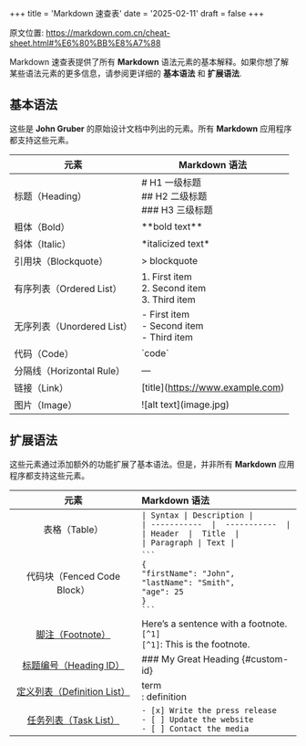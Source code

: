 +++
title = 'Markdown 速查表'
date = '2025-02-11'
draft = false
+++

原文位置: <https://markdown.com.cn/cheat-sheet.html#%E6%80%BB%E8%A7%88>


Markdown 速查表提供了所有 **Markdown**
语法元素的基本解释。如果你想了解某些语法元素的更多信息，请参阅更详细的
**基本语法** 和 **扩展语法**.

## 基本语法

这些是 **John Gruber** 的原始设计文档中列出的元素。所有 **Markdown**
应用程序都支持这些元素。

| 元素 | Markdown 语法 |
|----|----|
| 标题（Heading） | \# H1 一级标题</br> \## H2 二级标题</br> \### H3 三级标题 |
| 粗体（Bold） | \*\*bold text\*\* |
| 斜体（Italic） | \*italicized text\* |
| 引用块（Blockquote） | \> blockquote |
| 有序列表（Ordered List） | 1\. First item</br> 2. Second item</br> 3. Third item |
| 无序列表（Unordered List） | \- First item</br> - Second item</br> - Third item |
| 代码（Code） | \`code\` |
| 分隔线（Horizontal Rule） | — |
| 链接（Link） | \[title\](<https://www.example.com>) |
| 图片（Image） | \![alt text\](image.jpg) |

## 扩展语法

这些元素通过添加额外的功能扩展了基本语法。但是，并非所有 **Markdown**
应用程序都支持这些元素。

| 元素 | Markdown 语法 |
|:--:|:---|
| 表格（Table） | `\| Syntax \| Description \|`</br>`\| -----------  \|  -----------  \|`</br>`\| Header  \|  Title  \|`</br>`\| Paragraph \| Text \|` |
| 代码块（Fenced Code Block） | ```` ``` ````</br>`{`<br>`"firstName": "John",`</br>`"lastName": "Smith",`</br>`"age": 25`</br>`}`</br>```` ``` ```` |
| [脚注（Footnote）](https://markdown.com.cn/extended-syntax/footnotes.html) | Here’s a sentence with a footnote. `[^1]`</br>`[^1]`: This is the footnote. |
| [标题编号（Heading ID）](https://markdown.com.cn/extended-syntax/heading-ids.html) | \### My Great Heading {#custom-id} |
| [定义列表（Definition List）](https://markdown.com.cn/extended-syntax/definition-lists.html) | term</br>: definition |
| [任务列表（Task List）](https://markdown.com.cn/extended-syntax/task-lists.html) | `- [x] Write the press release`</br>`- [ ] Update the website`</br>`- [ ] Contact the media` |
